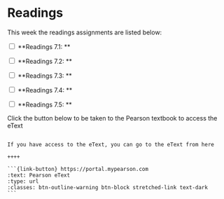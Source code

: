 # Readings

This week the readings assignments are listed below:

<label><input type="checkbox" id="week08_reading1" class="box"> **Readings 7.1: ** </input></label> 

<label><input type="checkbox" id="week08_reading2" class="box"> **Readings 7.2: ** </input></label> 

<label><input type="checkbox" id="week08_reading3" class="box"> **Readings 7.3: ** </input></label> 

<label><input type="checkbox" id="week08_reading4" class="box"> **Readings 7.4: ** </input></label> 

<label><input type="checkbox" id="week08_reading5" class="box"> **Readings 7.5: ** </input></label> 

Click the button below to be taken to the Pearson textbook to access the eText


````{panels}

If you have access to the eText, you can go to the eText from here

++++ 

```{link-button} https://portal.mypearson.com
:text: Pearson eText
:type: url
:classes: btn-outline-warning btn-block stretched-link text-dark
```
````

